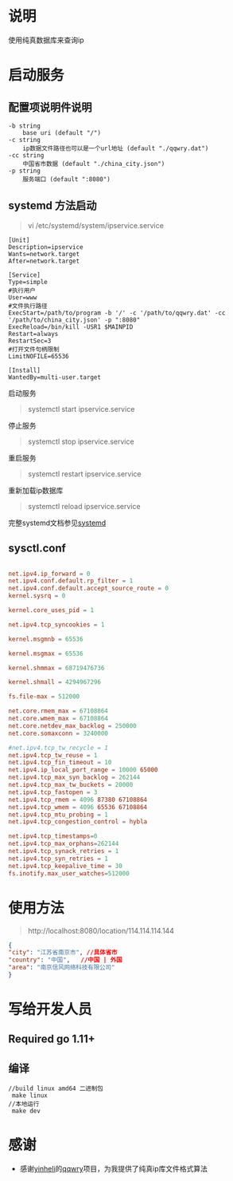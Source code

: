 # 说明
使用纯真数据库来查询ip

# 启动服务

## 配置项说明件说明

```shell
-b string
    base uri (default "/")
-c string
    ip数据文件路径也可以是一个url地址 (default "./qqwry.dat")
-cc string
    中国省市数据 (default "./china_city.json")
-p string
    服务端口 (default ":8080")

```

## systemd 方法启动
> vi /etc/systemd/system/ipservice.service


``` shell
[Unit]
Description=ipservice
Wants=network.target
After=network.target

[Service]
Type=simple
#执行用户
User=www
#文件执行路径
ExecStart=/path/to/program -b '/' -c '/path/to/qqwry.dat' -cc '/path/to/china_city.json' -p ":8080"
ExecReload=/bin/kill -USR1 $MAINPID
Restart=always
RestartSec=3
#打开文件句柄限制
LimitNOFILE=65536

[Install]
WantedBy=multi-user.target

```


 启动服务

> systemctl start ipservice.service


 停止服务

> systemctl stop ipservice.service


 重启服务
> systemctl restart ipservice.service 


重新加载ip数据库
> systemctl reload ipservice.service 

完整systemd文档参见[systemd](https://wiki.archlinux.org/index.php/systemd)


## sysctl.conf


``` conf

net.ipv4.ip_forward = 0
net.ipv4.conf.default.rp_filter = 1
net.ipv4.conf.default.accept_source_route = 0
kernel.sysrq = 0

kernel.core_uses_pid = 1

net.ipv4.tcp_syncookies = 1

kernel.msgmnb = 65536

kernel.msgmax = 65536

kernel.shmmax = 68719476736

kernel.shmall = 4294967296

fs.file-max = 512000

net.core.rmem_max = 67108864
net.core.wmem_max = 67108864
net.core.netdev_max_backlog = 250000
net.core.somaxconn = 3240000

#net.ipv4.tcp_tw_recycle = 1
net.ipv4.tcp_tw_reuse = 1
net.ipv4.tcp_fin_timeout = 10
net.ipv4.ip_local_port_range = 10000 65000
net.ipv4.tcp_max_syn_backlog = 262144
net.ipv4.tcp_max_tw_buckets = 20000
net.ipv4.tcp_fastopen = 3
net.ipv4.tcp_rmem = 4096 87380 67108864
net.ipv4.tcp_wmem = 4096 65536 67108864
net.ipv4.tcp_mtu_probing = 1
net.ipv4.tcp_congestion_control = hybla

net.ipv4.tcp_timestamps=0
net.ipv4.tcp_max_orphans=262144
net.ipv4.tcp_synack_retries = 1
net.ipv4.tcp_syn_retries = 1
net.ipv4.tcp_keepalive_time = 30
fs.inotify.max_user_watches=512000

```

# 使用方法

> http://localhost:8080/location/114.114.114.144


``` json
{
"city": "江苏省南京市", //具体省市
"country": "中国",   //中国 | 外国
"area": "南京信风网络科技有限公司"
}

```



# 写给开发人员

## Required go 1.11+

## 编译

``` golang
//build linux amd64 二进制包
 make linux
//本地运行
 make dev

```


# 感谢

- 感谢[yinheli](https://github.com/yinheli)的[qqwry](https://github.com/yinheli/qqwry)项目，为我提供了纯真ip库文件格式算法